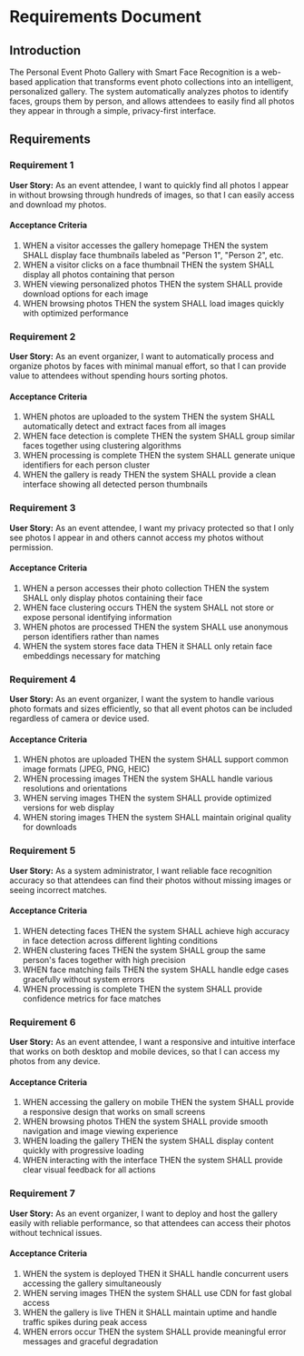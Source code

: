 # Requirements Document

## Introduction

The Personal Event Photo Gallery with Smart Face Recognition is a web-based application that transforms event photo collections into an intelligent, personalized gallery. The system automatically analyzes photos to identify faces, groups them by person, and allows attendees to easily find all photos they appear in through a simple, privacy-first interface.

## Requirements

### Requirement 1

**User Story:** As an event attendee, I want to quickly find all photos I appear in without browsing through hundreds of images, so that I can easily access and download my photos.

#### Acceptance Criteria

1. WHEN a visitor accesses the gallery homepage THEN the system SHALL display face thumbnails labeled as "Person 1", "Person 2", etc.
2. WHEN a visitor clicks on a face thumbnail THEN the system SHALL display all photos containing that person
3. WHEN viewing personalized photos THEN the system SHALL provide download options for each image
4. WHEN browsing photos THEN the system SHALL load images quickly with optimized performance

### Requirement 2

**User Story:** As an event organizer, I want to automatically process and organize photos by faces with minimal manual effort, so that I can provide value to attendees without spending hours sorting photos.

#### Acceptance Criteria

1. WHEN photos are uploaded to the system THEN the system SHALL automatically detect and extract faces from all images
2. WHEN face detection is complete THEN the system SHALL group similar faces together using clustering algorithms
3. WHEN processing is complete THEN the system SHALL generate unique identifiers for each person cluster
4. WHEN the gallery is ready THEN the system SHALL provide a clean interface showing all detected person thumbnails

### Requirement 3

**User Story:** As an event attendee, I want my privacy protected so that I only see photos I appear in and others cannot access my photos without permission.

#### Acceptance Criteria

1. WHEN a person accesses their photo collection THEN the system SHALL only display photos containing their face
2. WHEN face clustering occurs THEN the system SHALL not store or expose personal identifying information
3. WHEN photos are processed THEN the system SHALL use anonymous person identifiers rather than names
4. WHEN the system stores face data THEN it SHALL only retain face embeddings necessary for matching

### Requirement 4

**User Story:** As an event organizer, I want the system to handle various photo formats and sizes efficiently, so that all event photos can be included regardless of camera or device used.

#### Acceptance Criteria

1. WHEN photos are uploaded THEN the system SHALL support common image formats (JPEG, PNG, HEIC)
2. WHEN processing images THEN the system SHALL handle various resolutions and orientations
3. WHEN serving images THEN the system SHALL provide optimized versions for web display
4. WHEN storing images THEN the system SHALL maintain original quality for downloads

### Requirement 5

**User Story:** As a system administrator, I want reliable face recognition accuracy so that attendees can find their photos without missing images or seeing incorrect matches.

#### Acceptance Criteria

1. WHEN detecting faces THEN the system SHALL achieve high accuracy in face detection across different lighting conditions
2. WHEN clustering faces THEN the system SHALL group the same person's faces together with high precision
3. WHEN face matching fails THEN the system SHALL handle edge cases gracefully without system errors
4. WHEN processing is complete THEN the system SHALL provide confidence metrics for face matches

### Requirement 6

**User Story:** As an event attendee, I want a responsive and intuitive interface that works on both desktop and mobile devices, so that I can access my photos from any device.

#### Acceptance Criteria

1. WHEN accessing the gallery on mobile THEN the system SHALL provide a responsive design that works on small screens
2. WHEN browsing photos THEN the system SHALL provide smooth navigation and image viewing experience
3. WHEN loading the gallery THEN the system SHALL display content quickly with progressive loading
4. WHEN interacting with the interface THEN the system SHALL provide clear visual feedback for all actions

### Requirement 7

**User Story:** As an event organizer, I want to deploy and host the gallery easily with reliable performance, so that attendees can access their photos without technical issues.

#### Acceptance Criteria

1. WHEN the system is deployed THEN it SHALL handle concurrent users accessing the gallery simultaneously
2. WHEN serving images THEN the system SHALL use CDN for fast global access
3. WHEN the gallery is live THEN it SHALL maintain uptime and handle traffic spikes during peak access
4. WHEN errors occur THEN the system SHALL provide meaningful error messages and graceful degradation